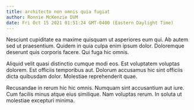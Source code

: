 ```yaml
---
title: architecto non omnis quia fugiat
author: Ronnie McKenzie DVM
date: Fri Oct 15 2021 01:51:24 GMT-0400 (Eastern Daylight Time)
---
```

Nesciunt cupiditate ea maxime quisquam ut asperiores eum qui. Ab autem sed ut praesentium. Quidem in quia culpa enim ipsum dolor. Doloremque deserunt quis corporis facere. Qui fuga hic omnis.

 Aliquid velit quasi distinctio cumque modi eos. Est voluptatem voluptas dolorem. Est officiis temporibus aut. Dolorum accusamus hic sint officiis dicta quibusdam dolor. Molestiae reprehenderit quae.

 Recusandae in rerum hic hic omnis. Numquam sint accusantium aut iure. Cum facilis minus atque eius similique. Nam voluptas rerum. In soluta ut molestiae excepturi minima.